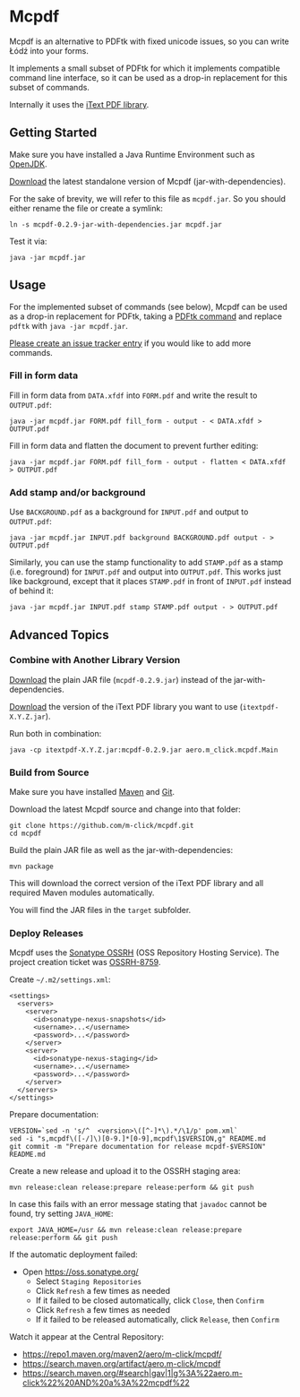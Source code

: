 # Mcpdf

Mcpdf is an alternative to PDFtk with fixed unicode issues, so you can write Łódź into your forms.

It implements a small subset of PDFtk for which it implements compatible command line interface, so it can be used as a drop-in replacement for this subset of commands.

Internally it uses the [iText PDF library](http://itextpdf.com/product/itext).

## Getting Started

Make sure you have installed a Java Runtime Environment such as [OpenJDK](http://openjdk.java.net/).

[Download](https://oss.sonatype.org/content/repositories/releases/aero/m-click/mcpdf/0.2.9/mcpdf-0.2.9-jar-with-dependencies.jar) the latest standalone version of Mcpdf (jar-with-dependencies).

For the sake of brevity, we will refer to this file as `mcpdf.jar`. So you should either rename the file or create a symlink:

    ln -s mcpdf-0.2.9-jar-with-dependencies.jar mcpdf.jar

Test it via:

    java -jar mcpdf.jar

## Usage

For the implemented subset of commands (see below), Mcpdf can be used as a drop-in replacement for PDFtk, taking a [PDFtk command](http://www.pdflabs.com/docs/pdftk-man-page/) and replace `pdftk` with `java -jar mcpdf.jar`.

[Please create an issue tracker entry](https://github.com/m-click/mcpdf/issues) if you would like to add more commands.

### Fill in form data

Fill in form data from `DATA.xfdf` into `FORM.pdf` and write the result to `OUTPUT.pdf`:

    java -jar mcpdf.jar FORM.pdf fill_form - output - < DATA.xfdf > OUTPUT.pdf

Fill in form data and flatten the document to prevent further editing:

    java -jar mcpdf.jar FORM.pdf fill_form - output - flatten < DATA.xfdf > OUTPUT.pdf

### Add stamp and/or background

Use `BACKGROUND.pdf` as a background for `INPUT.pdf` and output to `OUTPUT.pdf`:

    java -jar mcpdf.jar INPUT.pdf background BACKGROUND.pdf output - > OUTPUT.pdf

Similarly, you can use the stamp functionality to add `STAMP.pdf` as a stamp (i.e. foreground) for `INPUT.pdf` and output into `OUTPUT.pdf`. This works just like background, except that it places `STAMP.pdf` in front of `INPUT.pdf` instead of behind it:

    java -jar mcpdf.jar INPUT.pdf stamp STAMP.pdf output - > OUTPUT.pdf

## Advanced Topics

### Combine with Another Library Version

[Download](https://oss.sonatype.org/content/repositories/releases/aero/m-click/mcpdf/0.2.9/mcpdf-0.2.9.jar) the plain JAR file (`mcpdf-0.2.9.jar`) instead of the jar-with-dependencies.

[Download](https://search.maven.org/#search|gav|1|g%3A%22com.itextpdf%22%20AND%20a%3A%22itextpdf%22) the version of the iText PDF library you want to use (`itextpdf-X.Y.Z.jar`).

Run both in combination:

    java -cp itextpdf-X.Y.Z.jar:mcpdf-0.2.9.jar aero.m_click.mcpdf.Main

### Build from Source

Make sure you have installed [Maven](https://maven.apache.org/) and [Git](http://git-scm.com/).

Download the latest Mcpdf source and change into that folder:

    git clone https://github.com/m-click/mcpdf.git
    cd mcpdf

Build the plain JAR file as well as the jar-with-dependencies:

    mvn package

This will download the correct version of the iText PDF library and all required Maven modules automatically.

You will find the JAR files in the `target` subfolder.

### Deploy Releases

Mcpdf uses the [Sonatype OSSRH](https://docs.sonatype.org/display/Repository/Sonatype%2BOSS%2BMaven%2BRepository%2BUsage%2BGuide) (OSS Repository Hosting Service). The project creation ticket was [OSSRH-8759](https://issues.sonatype.org/browse/OSSRH-8759).

Create `~/.m2/settings.xml`:

    <settings>
      <servers>
        <server>
          <id>sonatype-nexus-snapshots</id>
          <username>...</username>
          <password>...</password>
        </server>
        <server>
          <id>sonatype-nexus-staging</id>
          <username>...</username>
          <password>...</password>
        </server>
      </servers>
    </settings>

Prepare documentation:

    VERSION=`sed -n 's/^  <version>\([^-]*\).*/\1/p' pom.xml`
    sed -i "s,mcpdf\([-/]\)[0-9.]*[0-9],mcpdf\1$VERSION,g" README.md
    git commit -m "Prepare documentation for release mcpdf-$VERSION" README.md

Create a new release and upload it to the OSSRH staging area:

    mvn release:clean release:prepare release:perform && git push

In case this fails with an error message stating that `javadoc` cannot be found, try setting `JAVA_HOME`:

    export JAVA_HOME=/usr && mvn release:clean release:prepare release:perform && git push

If the automatic deployment failed:

  * Open https://oss.sonatype.org/
    * Select `Staging Repositories`
    * Click `Refresh` a few times as needed
    * If it failed to be closed automatically, click `Close`, then `Confirm`
    * Click `Refresh` a few times as needed
    * If it failed to be released automatically, click `Release`, then `Confirm`

Watch it appear at the Central Repository:

  * https://repo1.maven.org/maven2/aero/m-click/mcpdf/
  * https://search.maven.org/artifact/aero.m-click/mcpdf
  * https://search.maven.org/#search|gav|1|g%3A%22aero.m-click%22%20AND%20a%3A%22mcpdf%22

